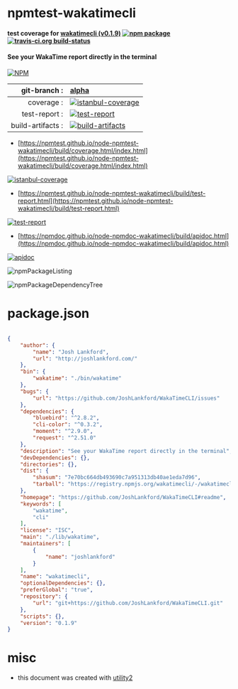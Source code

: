 # npmtest-wakatimecli

#### test coverage for  [wakatimecli (v0.1.9)](https://github.com/JoshLankford/WakaTimeCLI#readme)  [![npm package](https://img.shields.io/npm/v/npmtest-wakatimecli.svg?style=flat-square)](https://www.npmjs.org/package/npmtest-wakatimecli) [![travis-ci.org build-status](https://api.travis-ci.org/npmtest/node-npmtest-wakatimecli.svg)](https://travis-ci.org/npmtest/node-npmtest-wakatimecli)

#### See your WakaTime report directly in the terminal

[![NPM](https://nodei.co/npm/wakatimecli.png?downloads=true&downloadRank=true&stars=true)](https://www.npmjs.com/package/wakatimecli)

| git-branch : | [alpha](https://github.com/npmtest/node-npmtest-wakatimecli/tree/alpha)|
|--:|:--|
| coverage : | [![istanbul-coverage](https://npmtest.github.io/node-npmtest-wakatimecli/build/coverage.badge.svg)](https://npmtest.github.io/node-npmtest-wakatimecli/build/coverage.html/index.html)|
| test-report : | [![test-report](https://npmtest.github.io/node-npmtest-wakatimecli/build/test-report.badge.svg)](https://npmtest.github.io/node-npmtest-wakatimecli/build/test-report.html)|
| build-artifacts : | [![build-artifacts](https://npmtest.github.io/node-npmtest-wakatimecli/glyphicons_144_folder_open.png)](https://github.com/npmtest/node-npmtest-wakatimecli/tree/gh-pages/build)|

- [https://npmtest.github.io/node-npmtest-wakatimecli/build/coverage.html/index.html](https://npmtest.github.io/node-npmtest-wakatimecli/build/coverage.html/index.html)

[![istanbul-coverage](https://npmtest.github.io/node-npmtest-wakatimecli/build/screenCapture.buildCi.browser.%252Ftmp%252Fbuild%252Fcoverage.lib.html.png)](https://npmtest.github.io/node-npmtest-wakatimecli/build/coverage.html/index.html)

- [https://npmtest.github.io/node-npmtest-wakatimecli/build/test-report.html](https://npmtest.github.io/node-npmtest-wakatimecli/build/test-report.html)

[![test-report](https://npmtest.github.io/node-npmtest-wakatimecli/build/screenCapture.buildCi.browser.%252Ftmp%252Fbuild%252Ftest-report.html.png)](https://npmtest.github.io/node-npmtest-wakatimecli/build/test-report.html)

- [https://npmdoc.github.io/node-npmdoc-wakatimecli/build/apidoc.html](https://npmdoc.github.io/node-npmdoc-wakatimecli/build/apidoc.html)

[![apidoc](https://npmdoc.github.io/node-npmdoc-wakatimecli/build/screenCapture.buildCi.browser.%252Ftmp%252Fbuild%252Fapidoc.html.png)](https://npmdoc.github.io/node-npmdoc-wakatimecli/build/apidoc.html)

![npmPackageListing](https://npmtest.github.io/node-npmtest-wakatimecli/build/screenCapture.npmPackageListing.svg)

![npmPackageDependencyTree](https://npmtest.github.io/node-npmtest-wakatimecli/build/screenCapture.npmPackageDependencyTree.svg)



# package.json

```json

{
    "author": {
        "name": "Josh Lankford",
        "url": "http://joshlankford.com/"
    },
    "bin": {
        "wakatime": "./bin/wakatime"
    },
    "bugs": {
        "url": "https://github.com/JoshLankford/WakaTimeCLI/issues"
    },
    "dependencies": {
        "bluebird": "^2.8.2",
        "cli-color": "^0.3.2",
        "moment": "^2.9.0",
        "request": "^2.51.0"
    },
    "description": "See your WakaTime report directly in the terminal",
    "devDependencies": {},
    "directories": {},
    "dist": {
        "shasum": "7e70bc664db493690c7a951313db40ae1eda7d96",
        "tarball": "https://registry.npmjs.org/wakatimecli/-/wakatimecli-0.1.9.tgz"
    },
    "homepage": "https://github.com/JoshLankford/WakaTimeCLI#readme",
    "keywords": [
        "wakatime",
        "cli"
    ],
    "license": "ISC",
    "main": "./lib/wakatime",
    "maintainers": [
        {
            "name": "joshlankford"
        }
    ],
    "name": "wakatimecli",
    "optionalDependencies": {},
    "preferGlobal": "true",
    "repository": {
        "url": "git+https://github.com/JoshLankford/WakaTimeCLI.git"
    },
    "scripts": {},
    "version": "0.1.9"
}
```



# misc
- this document was created with [utility2](https://github.com/kaizhu256/node-utility2)
